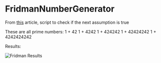# FridmanNumberGenerator

From [this](https://www.linkedin.com/posts/lexfridman_these-are-all-prime-numbers-1-42-1-4242-activity-6773857061173301248-3SWf) article, script to check if the next assumption is true

These are all prime numbers:
1 + 42
1 + 4242
1 + 424242
1 + 42424242
1 + 4242424242

Results:

![Fridman Results](https://user-images.githubusercontent.com/16233177/110218180-ff65fc00-7e96-11eb-9ddd-4eff52f7b4c5.PNG)

